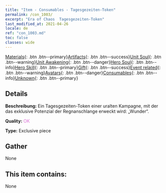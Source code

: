 ```yaml
---
title: "Item - Consumables - Tagesgezeiten-Token"
permalink: /con_1003/
excerpt: "Era of Chaos  Tagesgezeiten-Token"
last_modified_at: 2021-04-26
locale: de
ref: "con_1003.md"
toc: false
classes: wide
---
```

 [Materials](/ItemsDE/){: .btn .btn--primary}[Artifacts](/ItemsDE/Artifacts/){: .btn .btn--success}[Unit Soul](/ItemsDE/UnitSoul/){: .btn .btn--warning}[Unit Awakening](/ItemsDE/UnitAwakening/){: .btn .btn--danger}[Hero Soul](/ItemsDE/HeroSoul/){: .btn .btn--info}[Hero Skill](/ItemsDE/HeroSkill/){: .btn .btn--primary}[Gift](/ItemsDE/Gift/){: .btn .btn--success}[Event related](/ItemsDE/Events/){: .btn .btn--warning}[Avatars](/ItemsDE/Avatars/){: .btn .btn--danger}[Consumables](/ItemsDE/Consumables/){: .btn .btn--info}[Unknown](/ItemsDE/Unknown/){: .btn .btn--primary}

## Details
 **Beschreibung:** Ein Tagesgezeiten-Token einer uralten Kampagne, mit der das exklusive Potenzial der Regnanschlange erweckt wird: „Wunder“.

 **Quality:** <span style="color: #DA70D6">OK</span>

 **Type:** Exclusive piece

## Gather

  None

## This item contains:

  None

